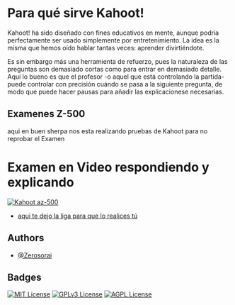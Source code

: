 # Para qué sirve Kahoot!
Kahoot! ha sido diseñado con fines educativos en mente, aunque podría perfectamente ser usado simplemente por entretenimiento. La idea es la misma que hemos oído hablar tantas veces: aprender divirtiéndote.

Es sin embargo más una herramienta de refuerzo, pues la naturaleza de las preguntas son demasiado cortas como para entrar en demasiado detalle. Aquí lo bueno es que el profesor -o aquel que está controlando la partida- puede controlar con precisión cuándo se pasa a la siguiente pregunta, de modo que puede hacer pausas para añadir las explicacionese necesarias.

## Examenes Z-500
aqui en buen sherpa nos esta realizando pruebas de Kahoot para no reprobar el Examen 

# Examen en Video respondiendo y explicando 
[![ Kahoot az-500](https://img.youtube.com/vi/KHEn_O54OGQ/0.jpg)](https://youtu.be/KHEn_O54OGQ)

- [aqui te dejo la liga para que lo realices tú](https://www.github.com/zerosorai)



## Authors

- [@Zerosorai](https://www.github.com/zerosorai)


## Badges



[![MIT License](https://img.shields.io/badge/License-MIT-green.svg)](https://choosealicense.com/licenses/mit/)
[![GPLv3 License](https://img.shields.io/badge/License-GPL%20v3-yellow.svg)](https://opensource.org/licenses/)
[![AGPL License](https://img.shields.io/badge/license-AGPL-blue.svg)](http://www.gnu.org/licenses/agpl-3.0)
